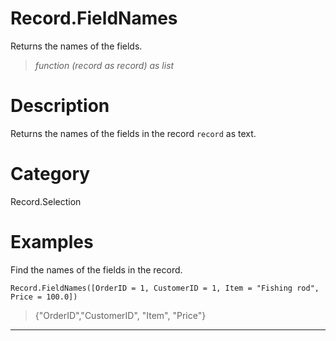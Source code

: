 ﻿# Record.FieldNames
Returns the names of the fields.
> _function (record as record) as list_
# Description 
Returns the names of the fields in the record <code>record</code> as text.
# Category 
Record.Selection
# Examples 
Find the names of the fields in the record.
```
Record.FieldNames([OrderID = 1, CustomerID = 1, Item = "Fishing rod", Price = 100.0])
```
> {"OrderID","CustomerID", "Item", "Price"}
***
